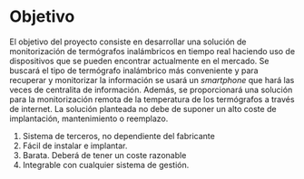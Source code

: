 # Objetivo

El objetivo del proyecto consiste en desarrollar una solución de monitorización de termógrafos inalámbricos en tiempo real haciendo uso de dispositivos que se pueden encontrar actualmente en el mercado. Se buscará el tipo de termógrafo inalámbrico más conveniente y para recuperar y monitorizar la información se usará un *smartphone* que hará las veces de centralita de información. Además, se proporcionará una solución para la monitorización remota de la temperatura de los termógrafos a través de internet. La solución planteada no debe de suponer un alto coste de implantación, mantenimiento o reemplazo.


1.	Sistema de terceros, no dependiente del fabricante
2.	Fácil de instalar e implantar.
3.	Barata. Deberá de tener un coste razonable
4.	Integrable con cualquier sistema de gestión.
